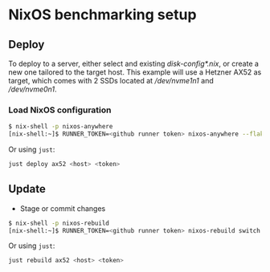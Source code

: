 # NixOS benchmarking setup

## Deploy

To deploy to a server, either select and existing *disk-config\*.nix*, or create a new one tailored to the target host.
This example will use a Hetzner AX52 as target, which comes with 2 SSDs located at */dev/nvme1n1* and */dev/nvme0n1*.

### Load NixOS configuration

```bash
$ nix-shell -p nixos-anywhere
[nix-shell:~]$ RUNNER_TOKEN=<github runner token> nixos-anywhere --flake .#ax52 root@<ip_address>
```

Or using `just`:

```bash
just deploy ax52 <host> <token>
```

## Update

- Stage or commit changes

```bash
$ nix-shell -p nixos-rebuild
[nix-shell:~]$ RUNNER_TOKEN=<github runner token> nixos-rebuild switch --flake .#ax52 --target-host root@<ip_address>
```

Or using `just`:

```bash
just rebuild ax52 <host> <token>
```

